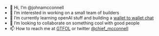 - 👋 Hi, I’m @johnamcconnell
- 👀 I’m interested in working on a small team of builders
- 🌱 I’m currently learning openAI stuff and building a [wallet to wallet chat](https://homingpigeon.io)
- 💞️ I’m looking to collaborate on something cool with good people
- 📫 How to reach me at [GTFOL](https://gm.gtfol.wtf) or twitter [@chief_mcconnell](https://twitter.com/Chief_McConnell)

<!---
johnamcconnell/johnamcconnell is a ✨ special ✨ repository because its `README.md` (this file) appears on your GitHub profile.
You can click the Preview link to take a look at your changes.
--->
